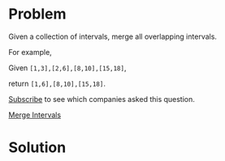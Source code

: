 
# Problem

Given a collection of intervals, merge all overlapping intervals.

For example,

Given `[1,3],[2,6],[8,10],[15,18]`,

return `[1,6],[8,10],[15,18]`.

[Subscribe](/subscribe/) to see which companies asked this question.



[Merge Intervals](https://leetcode.com/problems/merge-intervals)

# Solution



